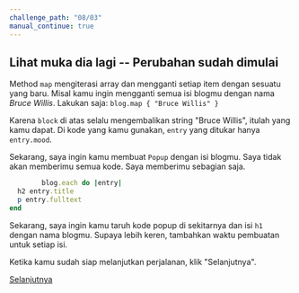 ```yaml
---
challenge_path: "08/03"
manual_continue: true
---
```


## Lihat muka dia lagi -- Perubahan sudah dimulai

Method `map` mengiterasi array dan mengganti setiap item dengan sesuatu yang baru. Misal kamu ingin mengganti semua isi blogmu dengan nama *Bruce Willis*. Lakukan saja: `blog.map { "Bruce Willis" }`

Karena `block` di atas selalu mengembalikan string "Bruce Willis", itulah yang kamu dapat. Di kode yang kamu gunakan, `entry` yang ditukar hanya `entry.mood`.

Sekarang, saya ingin kamu membuat `Popup` dengan isi blogmu. Saya tidak akan memberimu semua kode. Saya memberimu sebagian saja.

```ruby
        blog.each do |entry|
  h2 entry.title
  p entry.fulltext
end
```

Sekarang, saya ingin kamu taruh kode popup di sekitarnya dan isi `h1` dengan nama blogmu. Supaya lebih keren, tambahkan waktu pembuatan untuk setiap isi.

Ketika kamu sudah siap melanjutkan perjalanan, klik "Selanjutnya".

<div class="cta-with-btn">
	<a href="04.html" class="btn-cta btn-cta-selanjutnya js-challenge-link">Selanjutnya</a>
</div>